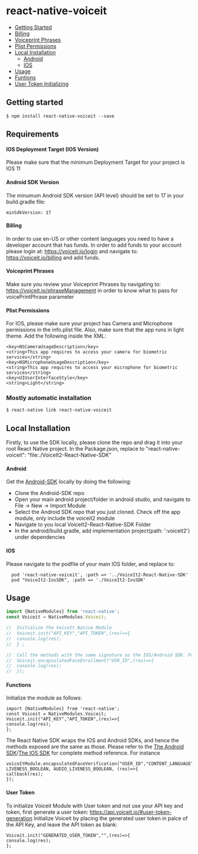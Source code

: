 # react-native-voiceit

* [Getting Started](#getting-started)
* [Billing](#billing)
* [Voiceprint Phrases](#voiceprint-phrases)
* [Plist Permissions](#plist-permissions)
* [Local Installation ](#local-installation)
  * [Android](#android)
  * [IOS](#ios)
* [Usage](#usage)
* [Funtions](#functions)
* [User Token Initializing](#user-token)

## Getting started
`$ npm install react-native-voiceit --save`

## Requirements

#### IOS Deployment Target (IOS Version)
Please make sure that the minimum Deployment Target for your project is IOS 11

#### Android SDK Version
The minumum Android SDK version (API level) should be set to 17 in your build.gradle file: 
```
minSdkVersion: 17
```

#### Billing 
In order to use en-US or other content languages you need to have a developer account that has funds. In order to add funds to your account please login at: https://voiceit.io/login and navigate to: https://voiceit.io/billing and add funds.

#### Voiceprint Phrases 
Make sure you review your Voiceprint Phrases by navigating to: https://voiceit.io/phraseManagement in order to know what to pass for voicePrintPhrase parameter

#### Plist Permissions 
For IOS, please make sure your project has Camera and Microphone permissions in the info.plist file. Also, make sure that the app runs in light theme. Add the following inside the <dict> XML:
```
<key>NSCameraUsageDescription</key>
<string>This app requires to access your camera for biometric services</string>
<key>NSMicrophoneUsageDescription</key>
<string>This app requires to access your microphone for biometric services</string>
<key>UIUserInterfaceStyle</key>
<string>Light</string>
```

### Mostly automatic installation

`$ react-native link react-native-voiceit`

## Local Installation 
Firstly, to use the SDK locally, please clone the repo and drag it into your root React Native project. In the Package.json, replace to "react-native-voiceit": "file:./VoiceIt2-React-Native-SDK"

#### Android 
Get the <a href="https://github.com/voiceittech/VoiceIt2-AndroidSDK#local-installation"> Android-SDK</a> locally by doing the following: 

<ul>
 <li> Clone the Android-SDK repo
 <li> Open your main android project/folder in android studio, and navigate to File -> New -> Import Module
 <li> Select the Android SDK repo that you just cloned. Check off the app module, only include the voiceit2 module
 <li> Navigate to you local VoiceIt2-React-Native-SDK Folder
 <li> In the android/build.gradle, add implementation project(path: ':voiceit2') under dependencies 
</ul>

#### IOS

Please navigate to the podfile of your main IOS folder, and replace to:
```
  pod 'react-native-voiceit', :path => '../VoiceIt2-React-Native-SDK'
  pod "VoiceIt2-IosSDK", :path => './VoiceIt2-IosSDK'
```



## Usage
```javascript
import {NativeModules} from 'react-native';
const Voiceit = NativeModules.Voiceit;

//  Initialize the VoiceIt Native Module
//  Voiceit.init("API_KEY","API_TOKEN",(res)=>{
//  console.log(res);
//  } ;

//  Call the methods with the same signature as the IOS/Android SDK. For instance
//  Voiceit.encapsulatedFaceEnrollment("USR_ID",(res)=>{
//  console.log(res);
//  });
```

#### Functions
Initialize the module as follows:
```
import {NativeModules} from 'react-native';
const Voiceit = NativeModules.Voiceit;
Voiceit.init("API_KEY","API_TOKEN",(res)=>{
console.log(res);
};
```
The React Native SDK wraps the IOS and Android SDKs, and hence the methods exposed are the same as those.
Please refer to the [The Android SDK](https://github.com/voiceittech/VoiceIt2-AndroidSDK)/[The IOS SDK](https://github.com/voiceittech/VoiceIt2-IosSDK) for complete method reference. For instance

```
voiceItModule.encapsulatedFaceVerification("USER_ID","CONTENT_LANGUAGE", LIVENESS_BOOLEAN, AUDIO_LIVENESS_BOOLEAN, (res)=>{
callback(res);
});
```
 
#### User Token 
 To initialize Voiceit Module with User token and not use your API key and token, first generate a user token: https://api.voiceit.io/#user-token-generation
 Initialize Voiceit by placing the generated user token in palce of the API Key, and leave the API token as blank: 
```
Voiceit.init("GENERATED_USER_TOKEN","",(res)=>{
console.log(res);
};
```
